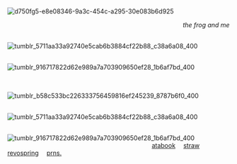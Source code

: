  ⠀⠀ ⠀⠀⠀ ⠀ ⠀⠀  ⠀⠀ ⠀  ⠀ ⠀ ⠀⠀ ⠀⠀⠀ ⠀ ⠀⠀ ⠀⠀ ⠀⠀ ⠀ ⠀⠀ ⠀ ⠀⠀ ⠀⠀![d750fg5-e8e08346-9a3c-454c-a295-30e083b6d925](https://github.com/user-attachments/assets/9f00e9bb-59a1-40ae-96b7-92ef71c92f75)

  ⠀⠀ ⠀⠀⠀ ⠀ ⠀⠀  ⠀ ⠀  ⠀⠀ ⠀
  ⠀⠀ ⠀⠀⠀ ⠀ ⠀⠀  ⠀⠀ ⠀  ⠀⠀ ⠀ ⠀ ⠀  ⠀  ⠀ *the frog and me*

  ⠀⠀ ⠀⠀⠀ ⠀  ⠀⠀  ⠀⠀ ⠀⠀  ⠀⠀  ⠀⠀ ⠀⠀  ⠀⠀ 
  ⠀ ![tumblr_5711aa33a92740e5cab6b3884cf22b88_c38a6a08_400](https://github.com/user-attachments/assets/f3083254-48c1-4a17-b7d9-af3d8b6642c9)


 ⠀⠀ ⠀⠀⠀  ⠀⠀ ⠀⠀⠀ ⠀ ⠀⠀  ⠀⠀ ⠀  ⠀⠀ ⠀ ⠀⠀![tumblr_916717822d62e989a7a703909650ef28_1b6af7bd_400](https://github.com/user-attachments/assets/8bf27540-4e86-4298-a1f5-c2ad74bed0c8)⠀ ⠀⠀  ⠀⠀ ⠀  ⠀⠀ ⠀ ⠀⠀ ⠀⠀⠀ ⠀ ⠀⠀ ⠀⠀ ⠀⠀ ⠀ ⠀⠀ ⠀ ⠀⠀ ⠀ ⠀⠀ ⠀
 
  ⠀⠀ ⠀⠀⠀ ⠀ ⠀⠀  ⠀⠀ ⠀  ⠀⠀ ⠀ ⠀⠀⠀ ⠀⠀  ⠀ ⠀  ![tumblr_b58c533bc226333756459816ef245239_8787b6f0_400](https://github.com/user-attachments/assets/d22e706d-bd27-4741-96c8-ccedc715040a)
  
  ⠀⠀ ⠀  ⠀⠀ ⠀ ⠀⠀ ⠀  ⠀⠀ ⠀ ⠀ ⠀  ⠀⠀ ⠀  ⠀⠀ ⠀![tumblr_5711aa33a92740e5cab6b3884cf22b88_c38a6a08_400](https://github.com/user-attachments/assets/f3083254-48c1-4a17-b7d9-af3d8b6642c9)

 ⠀⠀ ⠀⠀⠀  ⠀⠀ ⠀⠀⠀ ⠀ ⠀⠀  ⠀⠀ ⠀  ⠀⠀ ⠀ ⠀⠀![tumblr_916717822d62e989a7a703909650ef28_1b6af7bd_400](https://github.com/user-attachments/assets/8bf27540-4e86-4298-a1f5-c2ad74bed0c8)⠀ ⠀⠀  
⠀  ⠀  ⠀  ⠀  ⠀  ⠀  ⠀  ⠀  ⠀  ⠀  ⠀  ⠀  ⠀  ⠀  ⠀  ⠀  ⠀  ⠀  ⠀  ⠀  ⠀  ⠀  ⠀   <a href=https://pannys.atabook.org/>atabook</a> ⠀  <a href=https:https://pan4asim.straw.page//>straw</a> ⠀  <a href=https://revospring.net/@frukforever//>revospring</a> ⠀ <a href=https://en.pronouns.page/@ninipan//>prns.</a>
